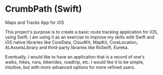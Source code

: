 # CrumbPath (Swift)
Maps and Tracks App for iOS

This project's purpose is to create a basic route tracking application for iOS, using Swift.  I am using it as an exercise to improve my skills with Swift and iOS native libraries like CoreData, CloudKit, MapKit, CoreLocation, ALAssetsLibrary and third-party libraries like RxSwift, Eureka.

Eventually, I would like to have an application that is a record of one's walks, hikes, runs, bikerides, roadtrip, etc.  I would like it to be simple, intuitive, but with more advanced options for more refined users.

